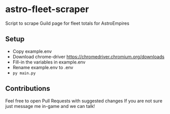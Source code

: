 # astro-fleet-scraper
Script to scrape Guild page for fleet totals for AstroEmpires

## Setup
* Copy example.env
* Download chrome-driver https://chromedriver.chromium.org/downloads
* Fill-in the variables in example.env
* Rename example.env to .env
* ```py main.py```

## Contributions
Feel free to open Pull Requests with suggested changes
If you are not sure just message me in-game and we can talk!
